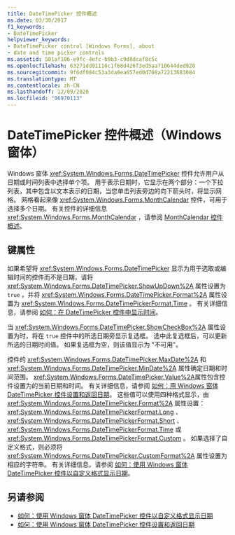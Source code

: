 ```yaml
---
title: DateTimePicker 控件概述
ms.date: 03/30/2017
f1_keywords:
- DateTimePicker
helpviewer_keywords:
- DateTimePicker control [Windows Forms], about
- date and time picker controls
ms.assetid: 501af106-e9fc-4efc-b9b3-c9d8dcaf8c5c
ms.openlocfilehash: 63271dd91116c1f68d426f3ed5aa710644ded928
ms.sourcegitcommit: 9f6df084c53a3da0ea657ed0d708a72213683084
ms.translationtype: MT
ms.contentlocale: zh-CN
ms.lasthandoff: 12/09/2020
ms.locfileid: "96970113"
---
```

# <a name="datetimepicker-control-overview-windows-forms"></a>DateTimePicker 控件概述（Windows 窗体）
Windows 窗体 <xref:System.Windows.Forms.DateTimePicker> 控件允许用户从日期或时间列表中选择单个项。 用于表示日期时，它显示在两个部分：一个下拉列表，其中包含以文本表示的日期，当您单击列表旁边的向下箭头时，将显示网格。 网格看起来像 <xref:System.Windows.Forms.MonthCalendar> 控件，可用于选择多个日期。 有关控件的详细信息 <xref:System.Windows.Forms.MonthCalendar> ，请参阅 [MonthCalendar 控件概述](monthcalendar-control-overview-windows-forms.md)。  
  
## <a name="key-properties"></a>键属性  
 如果希望将 <xref:System.Windows.Forms.DateTimePicker> 显示为用于选取或编辑时间的控件而不是日期，请将 <xref:System.Windows.Forms.DateTimePicker.ShowUpDown%2A> 属性设置为 `true` ，并将 <xref:System.Windows.Forms.DateTimePicker.Format%2A> 属性设置为 <xref:System.Windows.Forms.DateTimePickerFormat.Time> 。 有关详细信息，请参阅 [如何：在 DateTimePicker 控件中显示时间](how-to-display-time-with-the-datetimepicker-control.md)。  
  
 当 <xref:System.Windows.Forms.DateTimePicker.ShowCheckBox%2A> 属性设置为时，将在 `true` 控件中的所选日期旁显示复选框。 选中此复选框后，可以更新所选的日期时间值。 如果复选框为空，则该值显示为 "不可用"。  
  
 控件的 <xref:System.Windows.Forms.DateTimePicker.MaxDate%2A> 和 <xref:System.Windows.Forms.DateTimePicker.MinDate%2A> 属性确定日期和时间范围。 <xref:System.Windows.Forms.DateTimePicker.Value%2A>属性包含控件设置为的当前日期和时间。 有关详细信息，请参阅 [如何：用 Windows 窗体 DateTimePicker 控件设置和返回日期](how-to-set-and-return-dates-with-the-windows-forms-datetimepicker-control.md)。 这些值可以使用四种格式显示，由 <xref:System.Windows.Forms.DateTimePicker.Format%2A> 属性设置： <xref:System.Windows.Forms.DateTimePickerFormat.Long> 、 <xref:System.Windows.Forms.DateTimePickerFormat.Short> 、 <xref:System.Windows.Forms.DateTimePickerFormat.Time> 或 <xref:System.Windows.Forms.DateTimePickerFormat.Custom> 。 如果选择了自定义格式，则必须将 <xref:System.Windows.Forms.DateTimePicker.CustomFormat%2A> 属性设置为相应的字符串。 有关详细信息，请参阅 [如何：使用 Windows 窗体 DateTimePicker 控件以自定义格式显示日期](display-a-date-in-a-custom-format-with-wf-datetimepicker-control.md)。  
  
## <a name="see-also"></a>另请参阅

- [如何：使用 Windows 窗体 DateTimePicker 控件以自定义格式显示日期](display-a-date-in-a-custom-format-with-wf-datetimepicker-control.md)
- [如何：使用 Windows 窗体 DateTimePicker 控件设置和返回日期](how-to-set-and-return-dates-with-the-windows-forms-datetimepicker-control.md)

